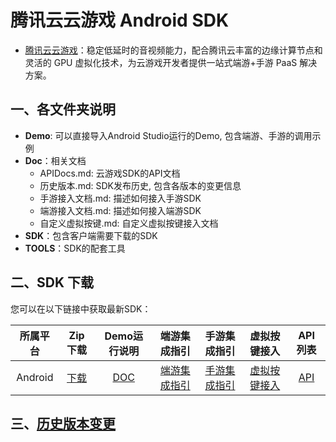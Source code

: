# 腾讯云云游戏 Android SDK
- [腾讯云云游戏](https://cloud.tencent.com/solution/gs)：稳定低延时的音视频能力，配合腾讯云丰富的边缘计算节点和灵活的 GPU 虚拟化技术，为云游戏开发者提供一站式端游+手游 PaaS 解决方案。

## 一、各文件夹说明

* **Demo**: 可以直接导入Android Studio运行的Demo, 包含端游、手游的调用示例
* **Doc**：相关文档
  - APIDocs.md: 云游戏SDK的API文档
  - 历史版本.md: SDK发布历史, 包含各版本的变更信息
  - 手游接入文档.md: 描述如何接入手游SDK
  - 端游接入文档.md: 描述如何接入端游SDK
  - 自定义虚拟按键.md: 自定义虚拟按键接入文档
* **SDK**：包含客户端需要下载的SDK
* **TOOLS**：SDK的配套工具


## 二、SDK 下载
您可以在以下链接中获取最新SDK：

| 所属平台 | Zip下载 | Demo运行说明 | 端游集成指引| 手游集成指引 | 虚拟按键接入 |API 列表|
|:---------:| :--------:|:--------:| :--------:| :--------:|:--------:|:--------:|
| Android | [下载](https://recorder-10018504.cos.ap-shanghai.myqcloud.com/tcgsdk-android/tcgsdk_latest.zip)| [DOC](Demo/README.md)| [端游集成指引](Doc/端游接入文档.md) | [手游集成指引](Doc/手游接入文档.md) | [虚拟按键接入](Doc/自定义虚拟按键.md) |[API](Doc/APIDocs.md)|

## 三、[历史版本变更](Doc/历史版本.md)



